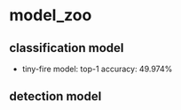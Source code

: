# model_zoo
## classification model 
* tiny-fire model: top-1 accuracy: 49.974%


## detection model
